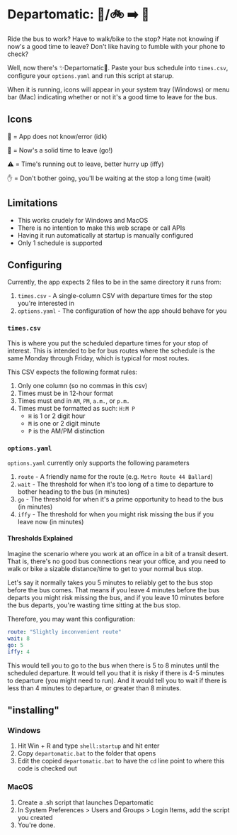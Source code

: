 # Departomatic: 🚶/🚲 ➡️ 🚌


Ride the bus to work? Have to walk/bike to the stop? Hate not knowing if now's a good time to leave? Don't like having to fumble with your phone to check?

Well, now there's ✨Departomatic🌈. Paste your bus schedule into `times.csv`, configure your `options.yaml` and run this script at starup.

When it is running, icons will appear in your system tray (Windows) or menu bar (Mac) indicating whether or not it's a good time to leave for the bus.

## Icons

🤷 = App does not know/error (idk)

🚶 = Now's a solid time to leave (go!)

⚠️ = Time's running out to leave, better hurry up (iffy)

✋ = Don't bother going, you'll be waiting at the stop a long time (wait)

## Limitations

- This works crudely for Windows and MacOS
- There is no intention to make this web scrape or call APIs
- Having it run automatically at startup is manually configured
- Only 1 schedule is supported

## Configuring

Currently, the app expects 2 files to be in the same directory it runs from:

1. `times.csv` - A single-column CSV with departure times for the stop you're interested in
2. `options.yaml` - The configuration of how the app should behave for you

### `times.csv`

This is where you put the scheduled departure times for your stop of interest. This is intended to be for bus routes where the schedule is the same Monday through Friday, which is typical for most routes.

This CSV expects the following format rules:

1. Only one column (so no commas in this csv)
2. Times must be in 12-hour format
3. Times must end in `AM`, `PM`, `a.m.`, or `p.m.`
4. Times must be formatted as such: `H:M P`
   - `H` is 1 or 2 digit hour
   - `M` is one or 2 digit minute
   - `P` is the AM/PM distinction

### `options.yaml`

`options.yaml` currently only supports the following parameters

1. `route` - A friendly name for the route (e.g. `Metro Route 44 Ballard`)
2. `wait` - The threshold for when it's too long of a time to departure to bother heading to the bus (in minutes)
3. `go` - The threshold for when it's a prime opportunity to head to the bus (in minutes)
4. `iffy` - The threshold for when you might risk missing the bus if you leave now (in minutes)

#### Thresholds Explained

Imagine the scenario where you work at an office in a bit of a transit desert. That is, there's no good bus connections near your office, and you need to walk or bike a sizable distance/time to get to your normal bus stop.

Let's say it normally takes you 5 minutes to reliably get to the bus stop before the bus comes. That means if you leave 4 minutes before the bus departs you might risk missing the bus, and if you leave 10 minutes before the bus departs, you're wasting time sitting at the bus stop.

Therefore, you may want this configuration:

```yaml
route: "Slightly inconvenient route"
wait: 8
go: 5
iffy: 4
```

This would tell you to go to the bus when there is 5 to 8 minutes until the scheduled departure. It would tell you that it is risky if there is 4-5 minutes to departure (you might need to run). And it would tell you to wait if there is less than 4 minutes to departure, or greater than 8 minutes.

## "installing"

### Windows

1. Hit Win + R and type `shell:startup` and hit enter
2. Copy `departomatic.bat` to the folder that opens
3. Edit the copied `departomatic.bat` to have the `cd` line point to where this code is checked out

### MacOS

1. Create a .sh script that launches Departomatic
2. In System Preferences > Users and Groups > Login Items, add the script you created
3. You're done.